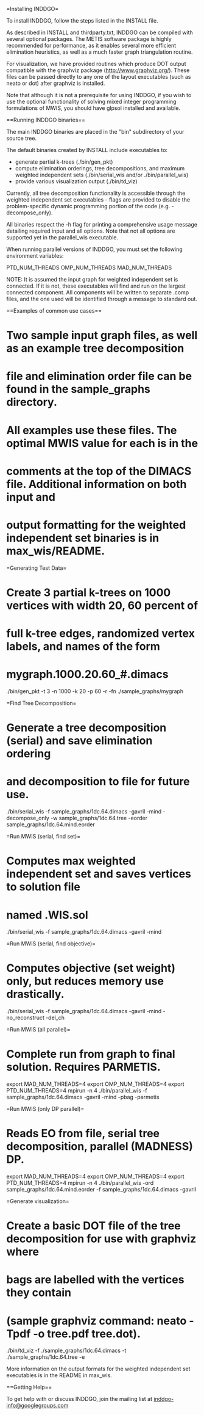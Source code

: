=Installing INDDGO=

To install INDDGO, follow the steps listed in the INSTALL file.

As described in INSTALL and thirdparty.txt, INDDGO can be compiled with 
several optional packages. The METIS software package is highly recommended
for performance, as it enables several more efficient elimination heuristics, 
as well as a much faster graph triangulation routine.

For visualization, we have provided routines which produce DOT output 
compatible with the graphviz package (http://www.graphviz.org/). These 
files can be passed directly to any one of the layout executables (such as 
neato or dot) after graphviz is installed.

Note that although it is not a prerequisite for using INDDGO, if you 
wish to use the optional functionality of solving mixed integer programming 
formulations of MWIS, you should have glpsol installed and available.

==Running INDDGO binaries==

The main INDDGO binaries are placed in the "bin" subdirectory of your
source tree.

The default binaries created by INSTALL include executables to:
- generate partial k-trees (./bin/gen_pkt)
- compute elimination orderings, tree decompositions, and maximum weighted independent sets (./bin/serial_wis and/or ./bin/parallel_wis)
- provide various visualization output (./bin/td_viz)

Currently, all tree decomposition functionality is accessible through the 
weighted independent set executables - flags are provided to disable the 
problem-specific dynamic programming portion of the code (e.g. -decompose_only).

All binaries respect the -h flag for printing a comprehensive usage message detailing required input and all options. Note that not all options are supported yet in the parallel_wis executable.

When running parallel versions of INDDGO, you must set the following
environment variables:

PTD_NUM_THREADS
OMP_NUM_THREADS
MAD_NUM_THREADS

NOTE: It is assumed the input graph for weighted independent set is connected. If it is not, 
these executables will find and run on the largest connected component. 
All components will be written to separate .comp files, and the one used
will be identified through a message to standard out. 

==Examples of common use cases==
# Two sample input graph files, as well as an example tree decomposition
# file and elimination order file can be found in the sample_graphs directory.
# All examples use these files. The optimal MWIS value for each is in the 
# comments at the top of the DIMACS file. Additional information on both input and 
# output formatting for the weighted independent set binaries is in max_wis/README.

=Generating Test Data=
# Create 3 partial k-trees on 1000 vertices with width 20, 60 percent of 
# full k-tree edges, randomized vertex labels, and names of the form 
# mygraph.1000.20.60_#.dimacs
./bin/gen_pkt -t 3 -n 1000 -k 20 -p 60 -r -fn ./sample_graphs/mygraph

=Find Tree Decomposition=
# Generate a tree decomposition (serial) and save elimination ordering
# and decomposition to file for future use.
./bin/serial_wis -f sample_graphs/1dc.64.dimacs -gavril -mind -decompose_only -w sample_graphs/1dc.64.tree -eorder sample_graphs/1dc.64.mind.eorder

=Run MWIS (serial, find set)= 
# Computes max weighted independent set and saves vertices to solution file 
# named <inputfile>.WIS.sol
./bin/serial_wis -f sample_graphs/1dc.64.dimacs -gavril -mind 

=Run MWIS (serial, find objective)= 
# Computes objective (set weight) only, but reduces memory use drastically. 
./bin/serial_wis -f sample_graphs/1dc.64.dimacs -gavril -mind -no_reconstruct -del_ch

=Run MWIS (all parallel)= 
# Complete run from graph to final solution. Requires PARMETIS.
export MAD_NUM_THREADS=4
export OMP_NUM_THREADS=4
export PTD_NUM_THREADS=4 
mpirun -n 4 ./bin/parallel_wis -f sample_graphs/1dc.64.dimacs -gavril -mind -pbag -parmetis

=Run MWIS (only DP parallel)= 
# Reads EO from file, serial tree decomposition, parallel (MADNESS) DP.  
export MAD_NUM_THREADS=4
export OMP_NUM_THREADS=4
export PTD_NUM_THREADS=4 
mpirun -n 4 ./bin/parallel_wis -ord sample_graphs/1dc.64.mind.eorder -f sample_graphs/1dc.64.dimacs -gavril 

=Generate visualization=
# Create a basic DOT file of the tree decomposition for use with graphviz where
# bags are labelled with the vertices they contain 
# (sample graphviz command: neato -Tpdf -o tree.pdf tree.dot). 
./bin/td_viz -f ./sample_graphs/1dc.64.dimacs -t ./sample_graphs/1dc.64.tree -e 

More information on the output formats for the weighted independent set executables is in the README in max_wis.

==Getting Help==

To get help with or discuss INDDGO, join the mailing list at inddgo-info@googlegroups.com
